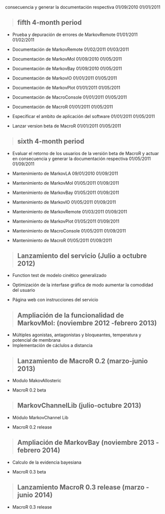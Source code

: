 consecuencia y generar la documentación respectiva	01/09/2010	01/01/2011


> ## fifth 4-month period ##

  * Prueba y depuración de errores de MarkovRemote	01/01/2011	01/02/2011

  * Documentación de MarkovRemote	01/02/2011	01/03/2011

  * Documentación de MarkovMol	01/09/2010	01/05/2011

  * Documentación de MarkovBay	01/09/2010	01/05/2011

  * Documentación de MarkovIO	01/01/2011	01/05/2011

  * Documentación de MarkovPlot	01/01/2011	01/05/2011

  * Documentación de MacroConsole	01/01/2011	01/05/2011

  * Documentación de MacroR	01/01/2011	01/05/2011

  * Especificar el ambito de aplicación del software	01/01/2011	01/05/2011

  * Lanzar version beta de MacroR	01/01/2011	01/05/2011


> ## sixth 4-month period ##

  * Evaluar el retorno de los usuarios de  la versión beta de MacroR  y actuar en consecuencia  y generar la documentación respectiva	01/05/2011	01/09/2011

  * Mantenimiento de MarkovLA	09/01/2010	01/09/2011

  * Mantenimiento de MarkovMol	01/05/2011	01/09/2011

  * Mantenimiento de MarkovBay	01/05/2011	01/09/2011

  * Mantenimiento de MarkovIO	01/05/2011	01/09/2011

  * Mantenimiento de MarkovRemote	01/03/2011	01/09/2011

  * Mantenimiento de MarkovPlot	01/05/2011	01/09/2011

  * Mantenimiento de MacroConsole	01/05/2011	01/09/2011

  * Mantenimiento de MacroR	01/05/2011	01/09/2011


> ## Lanzamiento del servicio (Julio a octubre 2012) ##

  * Function test de modelo cinético generalizado

  * Optimización de la interfase gráfica de modo aumentar la comodidad del  usuario

  * Página web con instrucciones del servicio

> ## Ampliación de la funcionalidad de MarkovMol:  (noviembre 2012 -febrero 2013) ##

  * Múltiples agonistas, antagonistas y bloqueantes, temperatura y potencial de membrana
  * Implementación de cáclulos a distancia



> ## Lanzamiento de MacroR 0.2 (marzo-junio 2013) ##

  * Modulo MakovAllosteric

  * MacroR 0.2 beta


> ## MarkovChannelLib (julio-octubre 2013) ##

  * Módulo MarkovChannel Lib

  * MacroR 0.2 release

> ## Ampliación de MarkovBay (noviembre 2013 - febrero 2014) ##

  * Calculo de la evidencia bayesiana

  * MacroR 0.3 beta

> ## Lanzamiento MacroR 0.3 release (marzo - junio 2014) ##

  * MacroR 0.3 release